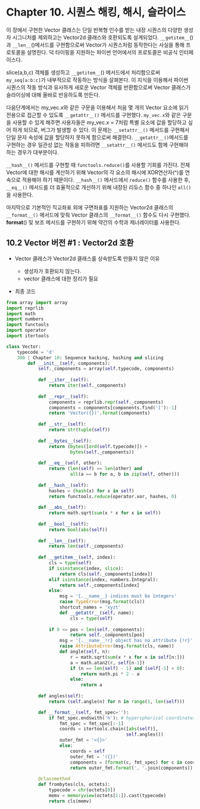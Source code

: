 # Chapter 10. 시퀀스 해킹, 해시, 슬라이스

이 장에서 구현한 Vector 클래스는 단일 반복형 인수를 받는 내장 시퀀스의 다양한 생성자 시그니처를 제외하고는 Vector2d 클래스와 호환되도록 설계되었다. `__getitem__`()과 `__len__`()메서드를 구현함으로써 Vector가 시퀀스처럼 동작한다는 사실을 통해 프로토콜을 설명한다. 덕 타이핑을 지원하는 파이썬 언어에서의 프로토콜은 비공식 인터페이스다.

slice(a,b,c) 객체를 생성하고 `__getitem__`() 메서드에서 처리함으로써 `my_seq[a:b:c]`가 내부적으로 작동하는 방식을 살펴본다. 이 지식을 이용해서 파이썬 시퀀스의 작동 방식과 유사하게 새로운 Vector 객체를 반환함으로써 Vector 클래스가 슬라이싱에 대해 올바로 반응하도록 만든다.

다음단계에서는 my_vec.x와 같은 구문을 이용해서 처음 몇 개의 Vector 요소에 읽기 전용으로 접근할 수 있도록 `__getattr__()` 메서드를 구현했다. `my_vec.x`와 같은 구문을 사용할 수 있게 해주면 사용자들은 my_vec.x = 7처럼 특별 요소에 값을 할당하고 싶어 하게 되므로, 버그가 발생할 수 있다. 이 문제는 `__setattr__()` 메서드를 구현해서 단일 문자 속성에 값을 할당하지 못하게 함으로써 해결한다. `__getattr__()`메서드를 구현하는 경우 일관성 없는 작동을 피하려면 `__setattr__()` 메서드도 함께 구현해야 하는 경우가 대부분이다.

`__hash__()` 메서드를 구현할 때 `functools.reduce()`를 사용할 기회를 가진다. 전체 Vector에 대한 해시를 계산하기 위해 Vector의 각 요소의 해시에 XOR연산자(^)를 연속으로 적용해야 하기 때문이다. `__hash__()` 메서드에서 `reduce()` 함수를 사용한 후, `__eq__()` 메서드를 더 효율적으로 개선하기 위해 내장된 리듀스 함수 중 하나인 `all()`을 사용한다.

마지막으로 기본적인 직교좌표 외에 구면좌표를 지원하는 Vector2d 클래스의 `__format__()` 메서드에 맞춰 Vector 클래스의 `__format__()` 함수도 다시 구현했다. __format__() 및 보조 메서드를 구현하기 위해 약간의 수학과 제너레이터를 사용한다.



## 10.2 Vector 버전 #1 : Vector2d 호환

- Vector 클래스가 Vector2d 클래스를 상속받도록 만들지 않은 이유
    - 생성자가 호환되지 않는다.
    - vector 클래스에 대한 정리가 필요



- 최종 코드

```python
from array import array
import reprlib
import math
import numbers
import functools
import operator
import itertools

class Vector:
    typecode = 'd'
    300 | Chapter 10: Sequence hacking, hashing and slicing
        def __init__(self, components):
            self._components = array(self.typecode, components)
            
            def __iter__(self):
                return iter(self._components)
            
            def __repr__(self):
                components = reprlib.repr(self._components)
                components = components[components.find('['):-1]
                return 'Vector({})'.format(components)
            
            def __str__(self):
                return str(tuple(self))
            
            def __bytes__(self):
                return (bytes([ord(self.typecode)]) +
                        bytes(self._components))
            
            def __eq__(self, other):
                return (len(self) == len(other) and
                        all(a == b for a, b in zip(self, other)))
            
            def __hash__(self):
                hashes = (hash(x) for x in self)
                return functools.reduce(operator.xor, hashes, 0)
            
            def __abs__(self):
                return math.sqrt(sum(x * x for x in self))
            
            def __bool__(self):
                return bool(abs(self))
            
            def __len__(self):
                return len(self._components)
            
            def __getitem__(self, index):
                cls = type(self)
                if isinstance(index, slice):
                    return cls(self._components[index])
                elif isinstance(index, numbers.Integral):
                    return self._components[index]
                else:
                    msg = '{.__name__} indices must be integers'
                    raise TypeError(msg.format(cls))
                    shortcut_names = 'xyzt'
                    def __getattr__(self, name):
                        cls = type(self)
                      
                if 0 <= pos < len(self._components):
                        return self._components[pos]
                    msg = '{.__name__!r} object has no attribute {!r}'
                    raise AttributeError(msg.format(cls, name))
                    def angle(self, n):
                        r = math.sqrt(sum(x * x for x in self[n:]))
                        a = math.atan2(r, self[n-1])
                        if (n == len(self) - 1) and (self[-1] < 0):
                            return math.pi * 2 - a
                        else:
                            return a
                        
       	    def angles(self):
            	return (self.angle(n) for n in range(1, len(self)))

            def __format__(self, fmt_spec=''):
                if fmt_spec.endswith('h'): # hyperspherical coordinates
                    fmt_spec = fmt_spec[:-1]
                    coords = itertools.chain([abs(self)],
                                             self.angles())
                    outer_fmt = '<{}>'
                    else:
                        coords = self
                        outer_fmt = '({})'
                        components = (format(c, fmt_spec) for c in coords)
                        return outer_fmt.format(', '.join(components))
                                
            @classmethod
            def frombytes(cls, octets):
                typecode = chr(octets[0])
                memv = memoryview(octets[1:]).cast(typecode)
                return cls(memv)
```

